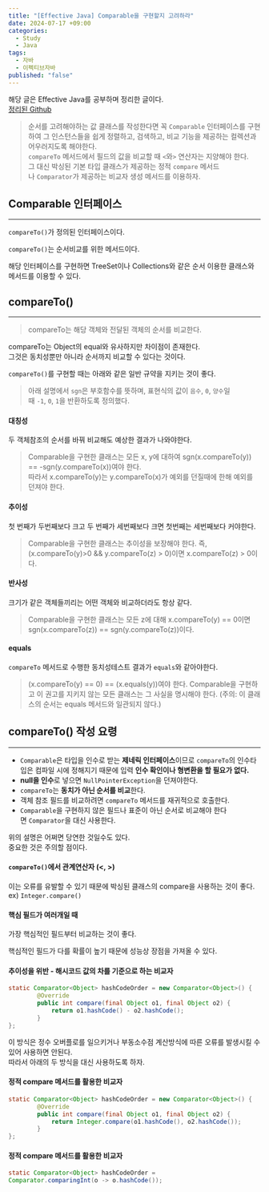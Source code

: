 ```yaml
---
title: "[Effective Java] Comparable을 구현할지 고려하라"
date: 2024-07-17 +09:00
categories:
  - Study
  - Java
tags:
  - 자바
  - 이펙티브자바
published: "false"
---
```

해당 글은 Effective Java를 공부하며 정리한 글이다.     
[정리된 Github](https://github.com/gardenzeeero/effective-java-study)

>순서를 고려해야하는 값 클래스를 작성한다면 꼭 `Comparable` 인터페이스를 구현하여 그 인스턴스들을 쉽게 정렬하고, 검색하고, 비교 기능을 제공하는 컬렉션과 어우러지도록 해야한다.   
>`compareTo` 메서드에서 필드의 값을 비교할 때 `<`와`>` 연산자는 지양해야 한다.   
>그 대신 박싱된 기본 타입 클래스가 제공하는 정적 `compare` 메서드나 `Comparator`가 제공하는 비교자 생성 메서드를 이용하자.

## Comparable 인터페이스
---
`compareTo()`가 정의된 인터페이스이다.

`compareTo()`는 순서비교를 위한 메서드이다.

해당 인터페이스를 구현하면 TreeSet이나 Collections와 같은 순서 이용한 클래스와 메서드를 이용할 수 있다.


## compareTo()
---
> compareTo는 해당 객체와 전달된 객체의 순서를 비교한다.

compareTo는 Object의 equal와 유사하지만 차이점이 존재한다.   
그것은 동치성뿐만 아니라 순서까지 비교할 수 있다는 것이다.

`compareTo()`를 구현할 때는 아래와 같은 일반 규약을 지키는 것이 좋다.   
>아래 설명에서 `sgn`은 부호함수를 뜻하며, 표현식의 값이 `음수`, `0`, `양수`일 때 `-1`, `0`, `1`을 반환하도록 정의했다.

#### 대칭성
두 객체참조의 순서를 바꿔 비교해도 예상한 결과가 나와야한다.  

> Comparable을 구현한 클래스는 모든 x, y에 대하여 sgn(x.compareTo(y)) == -sgn(y.compareTo(x))여야 한다.   
> 따라서 x.compareTo(y)는 y.compareTo(x)가 예외를 던질때에 한해 예외를 던져야 한다.

#### 추이성
첫 번째가 두번째보다 크고 두 번째가 세번째보다 크면 첫번째는 세번째보다 커야한다.  
> Comparable을 구현한 클래스는 추이성을 보장해야 한다. 
> 즉, (x.compareTo(y)>0 && y.compareTo(z) > 0)이면 x.compareTo(z) > 0이다.

#### 반사성
크기가 같은 객체들끼리는 어떤 객체와 비교하더라도 항상 같다.  
> Comparable을 구현한 클래스는 모든 z에 대해 x.compareTo(y) == 0이면 sgn(x.compareTo(z)) == sgn(y.compareTo(z))이다.

#### equals
`compareTo` 메서드로 수행한 동치성테스트 결과가 `equals`와 같아야한다.  
>(x.compareTo(y) == 0) == (x.equals(y))여야 한다. 
>Comparable을 구현하고 이 권고를 지키지 않는 모든 클래스는 그 사실을 명시해야 한다. (주의: 이 클래스의 순서는 equals 메서드와 일관되지 않다.)

## compareTo() 작성 요령
---
- `Comparable`은 타입을 인수로 받는 **제네릭 인터페이스**이므로 `compareTo`의 인수타입은 컴파일 시에 정해지기 때문에 입력 **인수 확인이나 형변환을 할 필요가 없다.**
- **null을 인수**로 넣으면 `NullPointerException`을 던져야한다.
- `compareTo`는 **동치가 아닌 순서를 비교**한다.
- 객체 참조 필드를 비교하려면 `compareTo` 메서드를 재귀적으로 호출한다.
- `Comparable`을 구현하지 않은 필드나 표준이 아닌 순서로 비교해야 한다면 `Comparator`을 대신 사용한다.

위의 설명은 어쩌면 당연한 것일수도 있다.   
중요한 것은 주의할 점이다.

#### `compareTo()`에서 관계연산자 (<, >)
이는 오류를 유발할 수 있기 때문에 박싱된 클래스의 compare을 사용하는 것이 좋다.   
ex) `Integer.compare()`

#### 핵심 필드가 여러개일 때
가장 핵심적인 필드부터 비교하는 것이 좋다.

핵심적인 필드가 다를 확률이 높기 때문에 성능상 장점을 가져올 수 있다.

#### 추이성을 위반 - 해시코드 값의 차를 기준으로 하는 비교자
```java
static Comparator<Object> hashCodeOrder = new Comparator<Object>() {
        @Override
        public int compare(final Object o1, final Object o2) {
            return o1.hashCode() - o2.hashCode();
        }
};
```

이 방식은 정수 오버플로를 일으키거나 부동소수점 계산방식에 따른 오류를 발생시킬 수 있어 사용하면 안된다.   
따라서 아래의 두 방식을 대신 사용하도록 하자.

#### 정적 compare 메서드를 활용한 비교자

```java
static Comparator<Object> hashCodeOrder = new Comparator<Object>() {
        @Override
        public int compare(final Object o1, final Object o2) {
            return Integer.compare(o1.hashCode(), o2.hashCode());
        }
};
```

#### 정적 compare 메서드를 활용한 비교자
```java
static Comparator<Object> hashCodeOrder = 
Comparator.comparingInt(o -> o.hashCode());
```



